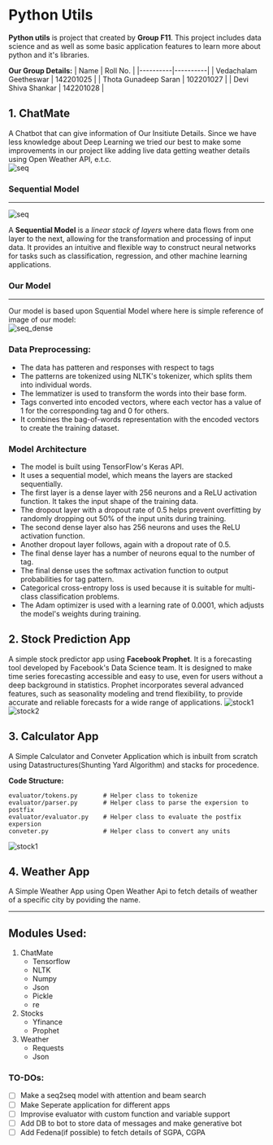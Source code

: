 # Python Utils

**Python utils** is project that created by **Group F11**. This project includes data science and as well as some basic application features to learn more about python and it's libraries.

**Our Group Details:**
| Name                    | Roll No. |
|----------|----------|
| Vedachalam Geetheswar   | 142201025   |
| Thota Gunadeep Saran    | 102201027   |
| Devi Shiva Shankar      | 142201028   |
  
  
## 1. ChatMate

  A Chatbot that can give information of Our Insitiute Details. Since we have less knowledge about Deep Learning we tried our best to make some improvements in our project like adding live data getting weather details using Open Weather API, e.t.c.  
  ![seq](https://drive.google.com/uc?export=view&id=1eHX1FlEsd9OQSzOCFOP9-k0vXQl996Gp)

  ### Sequential Model
  ___
  ![seq](https://drive.google.com/uc?export=view&id=12BNFo6hl87VUi5bMDqKiqy2L1S95OaS9)

  A **Sequential Model** is a *linear stack of layers* where data flows from one layer to the next, allowing for the transformation and processing of input data. It provides an intuitive and flexible way to construct neural networks for tasks such as classification, regression, and other machine learning applications.

  ### Our Model
  ___

  Our model is based upon Squential Model where here is simple reference of image of our model:  
  ![seq_dense](https://drive.google.com/uc?export=view&id=1ujLXc_hNl5IyR7OLm-6cWac-wii59btW)  

  ### Data Preprocessing:
  - The data has patteren and responses with respect to tags
  - The patterns are tokenized using NLTK's tokenizer, which splits them into individual words.
  - The lemmatizer is used to transform the words into their base form.
  - Tags converted into encoded vectors, where each vector has a value of 1 for the corresponding tag and 0 for others.
  - It combines the bag-of-words representation with the encoded vectors to create the training dataset.

  ### Model Architecture
  - The model is built using TensorFlow's Keras API.
  - It uses a sequential model, which means the layers are stacked sequentially.
  - The first layer is a dense layer with 256 neurons and a ReLU activation function. It takes the input shape of the training data.
  - The dropout layer with a dropout rate of 0.5 helps prevent overfitting by randomly dropping out 50% of the input units during training.
  - The second dense layer also has 256 neurons and uses the ReLU activation function.
  - Another dropout layer follows, again with a dropout rate of 0.5.
  - The final dense layer has a number of neurons equal to the number of tag.
  - The final dense uses the softmax activation function to output probabilities for tag pattern.
  - Categorical cross-entropy loss is used because it is suitable for multi-class classification problems.
  - The Adam optimizer is used with a learning rate of 0.0001, which adjusts the model's weights during training.

## 2. Stock Prediction App

A simple stock predictor app using **Facebook Prophet**. It is a forecasting tool developed by Facebook's Data Science team. It is designed to make time series forecasting accessible and easy to use, even for users without a deep background in statistics. Prophet incorporates several advanced features, such as seasonality modeling and trend flexibility, to provide accurate and reliable forecasts for a wide range of applications.
![stock1](https://drive.google.com/uc?export=view&id=15b0gcmI7-3jFFficxAn3QQeBKXcPCrHj)
![stock2](https://drive.google.com/uc?export=view&id=1Dcijo-d_Yl0L4ciqZcTslq-cHy1rYZsz)

## 3. Calculator App
A Simple Calculator and Conveter Application which is inbuilt from scratch using Datastructures(Shunting Yard Algorithm) and stacks for procedence.

**Code Structure:**  

    evaluator/tokens.py       # Helper class to tokenize
    evaluator/parser.py       # Helper class to parse the expersion to postfix
    evaluator/evaluator.py    # Helper class to evaluate the postfix expersion
    conveter.py               # Helper class to convert any units    
    
    
![stock1](https://drive.google.com/uc?export=view&id=1vclYos_iVcaFrlSlyPRpu-3aoxR_FLES)

## 4. Weather App
A Simple Weather App using Open Weather Api to fetch details of weather of a specific city by poviding the name.

___

## Modules Used:
1. ChatMate
    - Tensorflow
    - NLTK
    - Numpy
    - Json
    - Pickle
    - re
2. Stocks
    - Yfinance
    - Prophet
3. Weather
     - Requests
     - Json

### TO-DOs:
- [ ] Make a seq2seq model with attention and beam search
- [ ] Make Seperate application for different apps
- [ ] Improvise evaluator with custom function and variable support
- [ ] Add DB to bot to store data of messages and make generative bot
- [ ] Add Fedena(if possible) to fetch details of SGPA, CGPA
